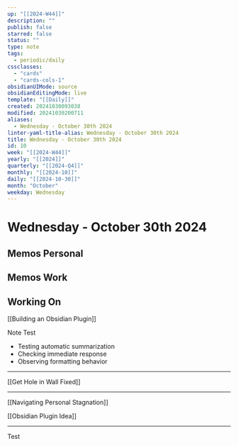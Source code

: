 ```yaml
---
up: "[[2024-W44]]"
description: ""
publish: false
starred: false
status: ""
type: note
tags:
  - periodic/daily
cssclasses:
  - "cards"
  - "cards-cols-1"
obsidianUIMode: source
obsidianEditingMode: live
template: "[[Daily]]"
created: 20241030093038
modified: 20241030200711
aliases:
  - Wednesday - October 30th 2024
linter-yaml-title-alias: Wednesday - October 30th 2024
title: Wednesday - October 30th 2024
id: 10
week: "[[2024-W44]]"
yearly: "[[2024]]"
quarterly: "[[2024-Q4]]"
monthly: "[[2024-10]]"
daily: "[[2024-10-30]]"
month: "October"
weekday: Wednesday
---
```


# Wednesday - October 30th 2024

## Memos Personal

## Memos Work

## Working On

[[Building an Obsidian Plugin]]

Note Test

- Testing automatic summarization
- Checking immediate response
- Observing formatting behavior

---

[[Get Hole in Wall Fixed]]

---

[[Navigating Personal Stagnation]]

[[Obsidian Plugin Idea]]

---

Test

